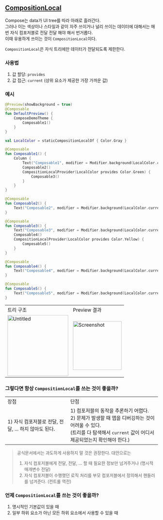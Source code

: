 ## [CompositionLocal](https://developer.android.com/develop/ui/compose/compositionlocal)
Compose는 data가 UI tree를 따라 아래로 흘러간다.  
그러나 이는 색상이나 스타일과 같이 자주 쓰이거나 널리 쓰이는 데이터에 대해서는 매번 자식 컴포저블로 전달 전달 해야 해서 번거롭다.  
이때 유용하게 쓰이는 것이 `CompositionLocal`이다.  

`CompositionLocal`은 자식 트리에만 데이터가 전달되도록 제한한다.  

### 사용법
1. 값 할당:  `provides`
2. 값 접근: `current` (상위 요소가 제공한 가장 가까운 값)

### 예시
```kotlin
@Preview(showBackground = true)
@Composable
fun DefaultPreview() {
    ComposeDemoTheme {
        Composable1()
    }
}

val LocalColor = staticCompositionLocalOf { Color.Gray }

@Composable
fun Composable1() {
    Column {
        Text("Composable1", modifier = Modifier.background(LocalColor.current))
        Composable2()
        CompositionLocalProvider(LocalColor provides Color.Green) {
            Composable3()
        }
    }
}

@Composable
fun Composable2() {
    Text("Composable2", modifier = Modifier.background(LocalColor.current))
}

@Composable
fun Composable3() {
    Text("Composable3", modifier = Modifier.background(LocalColor.current))
    Composable4()
    CompositionLocalProvider(LocalColor provides Color.Yellow) {
        Composable5()
    }
}

@Composable
fun Composable4() {
    Text("Composable4", modifier = Modifier.background(LocalColor.current))
}

@Composable
fun Composable5() {
    Text("Composable5", modifier = Modifier.background(LocalColor.current))
}
```

<table>
   <tr>
       <td>트리 구조</td>
       <td>Preview 결과</td>
   </tr>
   <tr>
<td>
<img width="200" alt="Untitled" src="https://github.com/user-attachments/assets/1927a3ae-83d1-4431-b238-aabe3e6bdff9" />
</td>
<td>
<img width="160" alt="Screenshot" src="https://github.com/user-attachments/assets/7e90a7cc-b7e6-4421-9ba8-8985cf15a18a" />
</td>
</tr>
</table>

### 그렇다면 항상 `CompositionLocal`를 쓰는 것이 좋을까?
<table>
   <tr>
       <td>장점</td>
       <td>단점</td>
   </tr>
   <tr>
<td>
1) 자식 컴포저블로 전달, 전달, ... 하지 않아도 된다.
</td>
<td>
1) 컴포저블의 동작을 추론하기 어렵다.<br>
2) 문제가 발생할 때 앱을 디버깅하는 것이 어려울 수 있다.<br>
(트리를 다 탐색해서 <code>current</code> 값이 어디서 제공되었는지 확인해야 한다.)
</td>
</tr>
</table>

> 공식문서에서는 과도하게 사용하지 말 것은 권장한다. 대안으로는  
> 1) 자식 컴포저블에게 전달, 전달, ... 할 때 필요한 정보만 넘겨주거나 (명시적 매개변수 전달)
> 2) 자식 컴포저블이 수행했던 로직 처리를 부모 컴포저블에서 정의해서 핸들러를 넘겨준다. (컨트롤 역전)  

### 언제 `CompositionLocal`를 쓰는 것이 좋을까?
1. 명시적인 기본값이 있을 때
2. 일부 하위 요소가 아닌 모든 하위 요소에서 사용할 수 있을 때
